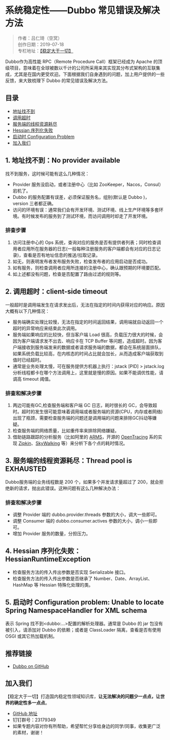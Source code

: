 # 系统稳定性——Dubbo 常见错误及解决方法

> 作者：吕仁琦（空冥）  
> 创作日期：2019-07-18  
> 专栏地址：[【稳定大于一切】](https://github.com/StabilityMan/StabilityGuide)


Dubbo作为高性能 RPC（Remote Procedure Call）框架已经成为 Apache 的顶级项目，意味着在全球被数以千计的公司所采用来其实现其分布式架构的互联集成，尤其是在国内更受欢迎。下面根据我们自身遇到的问题，加上用户提供的一些反馈，来大致梳理下 Dubbo 的常见错误及解决方法。

## 目录

- [地址找不到](#1-地址找不到no-provider-available)
- [调用超时](#2-调用超时client-side-timeout)
- [服务端的线程资源耗尽](#3-服务端的线程资源耗尽thread-pool-is-exhausted)
- [Hessian 序列化失败](#4-hessian-序列化失败hessianruntimeexception)
- [启动时 Configuration Problem](#5-启动时-configuration-problem-unable-to-locate-spring-namespacehandler-for-xml-schema)
- [加入我们](#加入我们)



## 1. 地址找不到：No provider available 
找不到服务，这时候可能有这么几种情况：

* Provider 服务没启动，或者注册中心（比如 ZooKeeper，Nacos，Consul）宕机了。
* Dubbo 的服务配置有误差，必须保证服务名，组别(默认是 Dubbo )，version 三者都正确。
* 访问的环境有误：通常我们会有开发环境、测试环境、线上生产环境等多套环境。有时候发布的服务到了测试环境，而访问调用时却走了开发环境。

### 排查步骤
1. 访问注册中心的 Ops 系统，查询对应的服务是否有提供者列表；同时检查调用者应用所在服务器的日志(一般每种注册服务的客户端都会有对应的日志记录)，查看是否有地址信息的推送/拉取记录。
2. 如无，则表明发布者发布服务失败，检查发布者的应用启动是否成功。
3. 如有服务，则检查调用者应用所连接的注册中心，确认跟预期的环境要匹配。
4. 如上述都没有问题，检查是否配置了路由过滤的规则等。


## 2. 调用超时：client-side timeout 
一般超时是调用端发生在请求发出后，无法在指定的时间内获得对应的响应。原因大概有以下几种情况：

* 服务端确实处理比较慢，无法在指定的时间返回结果，调用端就自动返回一个超时的异常响应来结束此次调用。
* 服务端如果响应的比较快，但当客户端 Load 很高，负载压力很大的时候，会因为客户端请求发不出去、响应卡在 TCP Buffer 等问题，造成超时。因为客户端接收到服务端发来的数据或者请求服务端的数据，都会在系统层面排队，如果系统负载比较高，在内核态的时间占比就会加长，从而造成客户端获取到值时已经超时。
* 通常是业务处理太慢，可在服务提供方机器上执行：jstack [PID] > jstack.log 分析线程都卡在哪个方法调用上，这里就是慢的原因。如果不能调优性能，请调高 timeout 阈值。


### 排查和解决步骤

1. 两边可能有GC,检查服务端和客户端 GC 日志，耗时很长的 GC，会导致超时。超时的发生很可能意味着调用端或者服务端的资源(CPU，内存或者网络)出现了瓶颈，需要检查服务端的问题还是调用端的问题来排除GC抖动等嫌疑。
2. 检查服务端的网络质量，比如重传率来排除网络嫌疑。
3. 借助链路跟踪的分析服务（比如阿里的 [ARMS](https://help.aliyun.com/document_detail/63796.html)，开源的 [OpenTracing](https://github.com/opentracing/opentracing-java) 系的实现 [Zipkin](https://github.com/openzipkin/zipkin)、[SkyWalking](https://github.com/apache/skywalking) 等）来分析下各个点的耗时情况。


## 3. 服务端的线程资源耗尽：Thread pool is EXHAUSTED
Dubbo服务端的业务线程数是 200 个，如果多个并发请求量超过了 200，就会拒绝新的请求，抛出此错误。这种问题有这么几种解决办法：

### 排查和解决步骤
* 调整 Provider 端的 dubbo.provider.threads 参数的大小，调大一些即可。
* 调整 Consumer 端的 dubbo.consumer.actives 参数的大小，调小一些即可。
* 增加 Provider 服务的数量，分担压力。


## 4. Hessian 序列化失败：HessianRuntimeException

* 检查服务方法的传入传出参数是否实现 Serializable 接口。
* 检查服务方法的传入传出参数是否继承了 Number、Date、ArrayList、HashMap 等 Hessian 特殊化处理的类。


## 5. 启动时 Configuration problem: Unable to locate Spring NamespaceHandler for XML schema 

表示 Spring 找不到\<dubbo:...>配置的解析处理器。通常是 Dubbo 的 jar 包没有被引入，请添加对 Dubbo 的依赖；或者是 ClassLoader 隔离，查看是否有使用 OSGI 或其它热加载机制。


## 推荐链接
* [Dubbo on GitHub](https://github.com/apache/dubbo)


## 加入我们
【稳定大于一切】打造国内稳定性领域知识库，**让无法解决的问题少一点点，让世界的确定性多一点点**。

* [GitHub 地址](https://github.com/StabilityMan/StabilityGuide)
* 钉钉群号：23179349
* 如果专题内容对你有所帮助，希望帮忙分享给身边的同学/同事，收集更广泛的素材，谢谢！